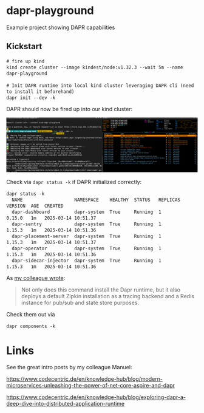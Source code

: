 # dapr-playground
Example project showing DAPR capabilities




## Kickstart

```shell
# fire up kind
kind create cluster --image kindest/node:v1.32.3 --wait 5m --name dapr-playground

# Init DAPR runtime into local kind cluster leveraging DAPR cli (need to install it beforehand)
dapr init --dev -k
```

DAPR should now be fired up into our kind cluster:

![](docs/dapr-initializing-in-kind-cluster.png)

Check via `dapr status -k` if DAPR initialized correctly: 

```shell
dapr status -k 
  NAME                   NAMESPACE    HEALTHY  STATUS   REPLICAS  VERSION  AGE  CREATED              
  dapr-dashboard         dapr-system  True     Running  1         0.15.0   1m   2025-03-14 10:51.37  
  dapr-sentry            dapr-system  True     Running  1         1.15.3   1m   2025-03-14 10:51.36  
  dapr-placement-server  dapr-system  True     Running  1         1.15.3   1m   2025-03-14 10:51.37  
  dapr-operator          dapr-system  True     Running  1         1.15.3   1m   2025-03-14 10:51.36  
  dapr-sidecar-injector  dapr-system  True     Running  1         1.15.3   1m   2025-03-14 10:51.36 
``` 

As [my colleague wrote](https://www.codecentric.de/en/knowledge-hub/blog/exploring-dapr-a-deep-dive-into-distributed-application-runtime):

> Not only does this command install the Dapr runtime, but it also deploys a default Zipkin installation as a tracing backend and a Redis instance for pub/sub and state store purposes.

Check them out via

```shell
dapr components -k
```

# Links

See the great intro posts by my colleague Manuel:

https://www.codecentric.de/en/knowledge-hub/blog/modern-microservices-unleashing-the-power-of-net-core-aspire-and-dapr

https://www.codecentric.de/en/knowledge-hub/blog/exploring-dapr-a-deep-dive-into-distributed-application-runtime

